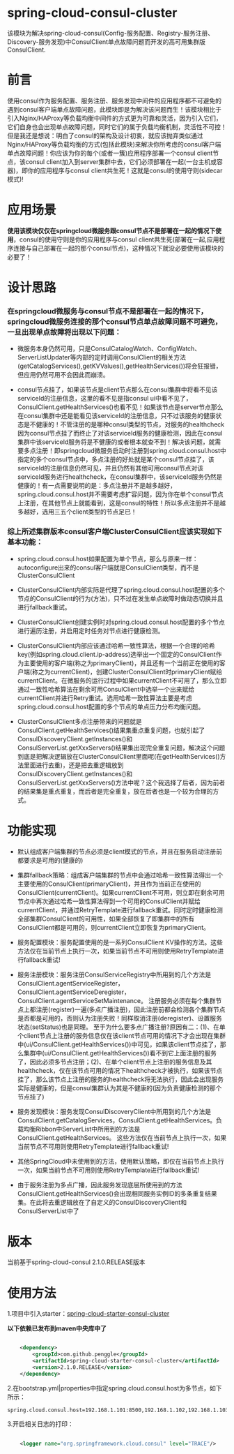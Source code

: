 # spring-cloud-consul-cluster
该模块为解决spring-cloud-consul(Config-服务配置、Registry-服务注册、Discovery-服务发现)中ConsulClient单点故障问题而开发的高可用集群版ConsulClient.

# 前言
使用consul作为服务配置、服务注册、服务发现中间件的应用程序都不可避免的遇到consul客户端单点故障问题，此模块即是为解决该问题而生！该模块相比于引入Nginx/HAProxy等负载均衡中间件的方式更为可靠和灵活，因为引入它们，它们自身也会出现单点故障问题，同时它们的属于负载均衡机制，灵活性不可控！但是我还是想说：明白了consul的架构及设计初衷，就应该抛弃类似通过Nginx/HAProxy等负载均衡的方式(包括此模块)来解决你所考虑的consul客户端单点故障问题！你应该为你的每个(或者一簇)应用程序部署一个consul client节点，该consul client加入到server集群中去，它们必须部署在一起(一台主机或容器)，即你的应用程序与consul client共生死！这就是consul的使用守则(sidecar模式)!

# 应用场景
**使用该模块仅仅在springcloud微服务跟consul节点不是部署在一起的情况下使用**，consul的使用守则是你的应用程序与consul client共生死(部署在一起,应用程序连接与自己部署在一起的那个consul节点)，这种情况下就没必要使用该模块的必要了！

# 设计思路
### 在springcloud微服务与consul节点不是部署在一起的情况下，springcloud微服务连接的那个consul节点单点故障问题不可避免，一旦出现单点故障将出现以下问题：

* 微服务本身仍然可用，只是ConsulCatalogWatch、ConfigWatch、ServerListUpdater等内部的定时调用ConsulClient的相关方法(getCatalogServices(),getKVValues(),getHealthServices())将会狂报错，但应用仍然可用不会因此而崩溃。

* consul节点挂了，如果该节点是client节点那么在consul集群中将看不见该serviceId的注册信息，这里的看不见是指consul ui中看不见了，ConsulClient.getHealthServices()也看不见！如果该节点是server节点那么在consul集群中还是能看见该serviceId的注册信息，只不过该服务的健康状态是不健康的！不管注册的是哪种consul类型的节点，对服务的healthcheck因为consul节点挂了而终止了对该serviceId服务的健康检测，因此在consul集群中该serviceId服务将是不健康的或者根本就查不到！解决该问题，就需要多点注册！即springcloud微服务启动时注册到spring.cloud.consul.host中指定的多个consul节点中，多点注册的好处就是某个consul节点挂了，该serviceId的注册信息仍然可见，并且仍然有其他可用consul节点对该serviceId服务进行healthcheck，在consul集群中，该serviceId服务仍然是健康的！有一点需要说明的是：多点注册并不是越多越好，spring.cloud.consul.host并不需要考虑扩容问题，因为你在单个consul节点上注册，在其他节点上就能看到，这是consul的特性！所以多点注册并不是越多越好，选用三五个client类型的节点足已！

### 综上所述集群版本consul客户端ClusterConsulClient应该实现如下基本功能：

* spring.cloud.consul.host如果配置为单个节点，那么与原来一样：autoconfigure出来的consul客户端就是ConsulClient类型，而不是ClusterConsulClient

* ClusterConsulClient内部实际是代理了spring.cloud.consul.host配置的多个节点的ConsulClient的行为(方法)，只不过在发生单点故障时做动态切换并且进行fallback重试。

* ClusterConsulClient创建实例时对spring.cloud.consul.host配置的多个节点进行遍历注册，并启用定时任务对节点进行健康检测。

* ClusterConsulClient内部应该通过哈希一致性算法，根据一个合理的哈希key(例如spring.cloud.client.ip-address)选举出一个固定的ConsulClient作为主要使用的客户端(称之为primaryClient)，并且还有一个当前正在使用的客户端(称之为currentClient)，创建ClusterConsulClient时primaryClient赋给currentClient。在微服务的运行过程中如果currentClient不可用了，那么立即通过一致性哈希算法在剩余可用ConsulClient中选举一个出来赋给currentClient并进行Retry重试。选用哈希一致性算法主要是考虑spring.cloud.consul.host配置的多个节点的单点压力分布均衡问题。

* ClusterConsulClient多点注册带来的问题就是ConsulClient.getHealthServices()结果集重点重复问题，也就引起了ConsulDiscoveryClient.getInstances()和ConsulServerList.getXxxServers()结果集出现完全重复问题，解决这个问题到底是把解决逻辑放在ClusterConsulClient里面呢(在getHealthServices()方法里面进行去重)，还是把去重逻辑放到ConsulDiscoveryClient.getInstances()和ConsulServerList.getXxxServers()方法中呢？这个我选择了后者，因为前者的结果集是重点重复，而后者是完全重复，放在后者也是一个较为合理的方式。

# 功能实现

* 默认组成客户端集群的节点必须是client模式的节点，并且在服务启动注册前都要求是可用的(健康的)

* 集群fallback策略：组成客户端集群的节点中会通过哈希一致性算法得出一个主要使用的ConsulClient(primaryClient)，并且作为当前正在使用的ConsulClient(currentClient)。如果currentClient不可用，则立即在剩余可用节点中再次通过哈希一致性算法得到一个可用的ConsulClient并赋给currentClient，并通过RetryTemplate进行fallback重试。同时定时健康检测全部集群ConsulClient的可用性，如果全部恢复了即集群中的所有ConsulClient都是可用的，则currentClient立即恢复为primaryClient。

* 服务配置模块：服务配置使用的是一系列ConsulClient KV操作的方法。这些方法仅在当前节点上执行一次，如果当前节点不可用则使用RetryTemplate进行fallback重试!

* 服务注册模块：服务注册ConsulServiceRegistry中所用到的几个方法是ConsulClient.agentServiceRegister，ConsulClient.agentServiceDeregister，ConsulClient.agentServiceSetMaintenance。
注册服务必须在每个集群节点上都注册(register)一遍(多点广播注册)，因此注册前都会检测各个集群节点是否都是可用的，否则认为注册失败！同样取消注册(deregister)、设置服务状态(setStatus)也是同理。
至于为什么要多点广播注册?原因有二：(1)、在单个client节点上注册的服务信息仅在该client节点可用的情况下才会出现在集群中(ui/ConsulClient.getHealthServices())中可见，如果该client节点挂了，那么集群中(ui/ConsulClient.getHealthServices())看不到它上面注册的服务了，因此必须多节点注册；(2)、在单个client节点上注册的服务信息及其healthcheck，仅在该节点可用的情况下healthcheck才被执行，如果该节点挂了，那么该节点上注册的服务的healthcheck将无法执行，因此会出现服务实际是健康的，但是consul集群认为其是不健康的(因为负责健康检测的那个节点挂了)

* 服务发现模块：服务发现ConsulDiscoveryClient中所用到的几个方法是ConsulClient.getCatalogServices，ConsulClient.getHealthServices。负载均衡Ribbon中ServerList中所用到的方法是ConsulClient.getHealthServices。
这些方法仅在当前节点上执行一次，如果当前节点不可用则使用RetryTemplate进行fallback重试!

* 其他SpringCloud中未使用到的方法，使用默认策略，即仅在当前节点上执行一次，如果当前节点不可用则使用RetryTemplate进行fallback重试!

* 由于服务注册为多点广播，因此服务发现底层所使用到的方法ConsulClient.getHealthServices()会出现相同服务实例ID的多条重复结果集。在此将去重逻辑放在了自定义的ConsulDiscoveryClient和ConsulServerList中了

# 版本

当前基于spring-cloud-consul 2.1.0.RELEASE版本

# 使用方法

1.项目中引入starter：[spring-cloud-starter-consul-cluster](https://github.com/penggle/spring-cloud-starter-consul-cluster)

**以下依赖已发布到maven中央库中了**

````xml

	<dependency>
		<groupId>com.github.penggle</groupId>
		<artifactId>spring-cloud-starter-consul-cluster</artifactId>
		<version>2.1.0.RELEASE</version>
	</dependency>

````

2.在bootstrap.yml|properties中指定spring.cloud.consul.host为多节点，如下所示：
	
	spring.cloud.consul.host=192.168.1.101:8500,192.168.1.102,192.168.1.103

3.开启相关日志的打印：

````xml
	
	<logger name="org.springframework.cloud.consul" level="TRACE"/>
	
````